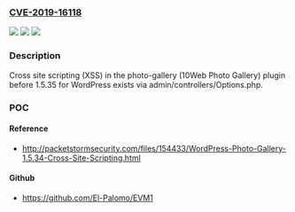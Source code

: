 ### [CVE-2019-16118](https://cve.mitre.org/cgi-bin/cvename.cgi?name=CVE-2019-16118)
![](https://img.shields.io/static/v1?label=Product&message=n%2Fa&color=blue)
![](https://img.shields.io/static/v1?label=Version&message=n%2Fa&color=blue)
![](https://img.shields.io/static/v1?label=Vulnerability&message=n%2Fa&color=brighgreen)

### Description

Cross site scripting (XSS) in the photo-gallery (10Web Photo Gallery) plugin before 1.5.35 for WordPress exists via admin/controllers/Options.php.

### POC

#### Reference
- http://packetstormsecurity.com/files/154433/WordPress-Photo-Gallery-1.5.34-Cross-Site-Scripting.html

#### Github
- https://github.com/El-Palomo/EVM1

